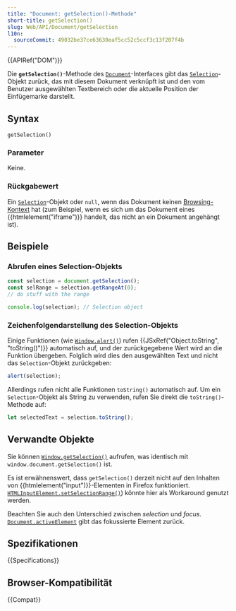 ```yaml
---
title: "Document: getSelection()-Methode"
short-title: getSelection()
slug: Web/API/Document/getSelection
l10n:
  sourceCommit: 49032be37ce63630eaf5cc52c5ccf3c13f207f4b
---
```


{{APIRef("DOM")}}

Die **`getSelection()`**-Methode des [`Document`](/de/docs/Web/API/Document)-Interfaces gibt das [`Selection`](/de/docs/Web/API/Selection)-Objekt zurück, das mit diesem Dokument verknüpft ist und den vom Benutzer ausgewählten Textbereich oder die aktuelle Position der Einfügemarke darstellt.

## Syntax

```js-nolint
getSelection()
```

### Parameter

Keine.

### Rückgabewert

Ein [`Selection`](/de/docs/Web/API/Selection)-Objekt oder `null`, wenn das Dokument keinen [Browsing-Kontext](/de/docs/Glossary/Browsing_context) hat (zum Beispiel, wenn es sich um das Dokument eines {{htmlelement("iframe")}} handelt, das nicht an ein Dokument angehängt ist).

## Beispiele

### Abrufen eines Selection-Objekts

```js
const selection = document.getSelection();
const selRange = selection.getRangeAt(0);
// do stuff with the range

console.log(selection); // Selection object
```

### Zeichenfolgendarstellung des Selection-Objekts

Einige Funktionen (wie [`Window.alert()`](/de/docs/Web/API/Window/alert)) rufen {{JSxRef("Object.toString", "toString()")}} automatisch auf, und der zurückgegebene Wert wird an die Funktion übergeben. Folglich wird dies den ausgewählten Text und nicht das `Selection`-Objekt zurückgeben:

```js
alert(selection);
```

Allerdings rufen nicht alle Funktionen `toString()` automatisch auf. Um ein `Selection`-Objekt als String zu verwenden, rufen Sie direkt die `toString()`-Methode auf:

```js
let selectedText = selection.toString();
```

## Verwandte Objekte

Sie können [`Window.getSelection()`](/de/docs/Web/API/Window/getSelection) aufrufen, was identisch mit `window.document.getSelection()` ist.

Es ist erwähnenswert, dass `getSelection()` derzeit nicht auf den Inhalten von {{htmlelement("input")}}-Elementen in Firefox funktioniert. [`HTMLInputElement.setSelectionRange()`](/de/docs/Web/API/HTMLInputElement/setSelectionRange)) könnte hier als Workaround genutzt werden.

Beachten Sie auch den Unterschied zwischen _selection_ und _focus_. [`Document.activeElement`](/de/docs/Web/API/Document/activeElement) gibt das fokussierte Element zurück.

## Spezifikationen

{{Specifications}}

## Browser-Kompatibilität

{{Compat}}
